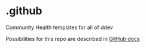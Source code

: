 # .github
Community Health templates for all of ddev

Possibilities for this repo are described in [GitHub docs](https://docs.github.com/en/communities/setting-up-your-project-for-healthy-contributions/creating-a-default-community-health-file)
